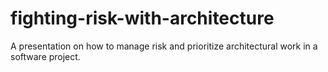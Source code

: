 # fighting-risk-with-architecture
A presentation on how to manage risk and prioritize architectural work in a software project.
